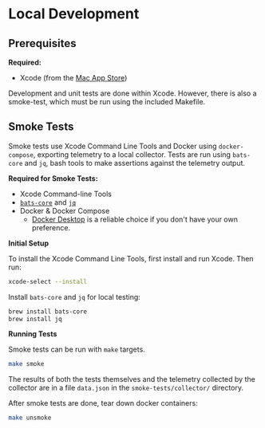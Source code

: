 # Local Development

## Prerequisites

**Required:**

- Xcode (from the [Mac App Store](https://apps.apple.com/us/app/xcode/id497799835))

Development and unit tests are done within Xcode. However, there is also a smoke-test, which must be run using the included Makefile.

## Smoke Tests

Smoke tests use Xcode Command Line Tools and Docker using `docker-compose`, exporting telemetry to a local collector.
Tests are run using `bats-core` and `jq`, bash tools to make assertions against the telemetry output.

**Required for Smoke Tests:**

- Xcode Command-line Tools
- [`bats-core`](https://bats-core.readthedocs.io/en/stable/) and [`jq`](https://jqlang.github.io/jq/)
- Docker & Docker Compose
  - [Docker Desktop](https://www.docker.com/products/docker-desktop/) is a reliable choice if you don't have your own preference.

**Initial Setup**

To install the Xcode Command Line Tools, first install and run Xcode. Then run:

```sh
xcode-select --install
```

Install `bats-core` and `jq` for local testing:

```sh
brew install bats-core
brew install jq
```

**Running Tests**

Smoke tests can be run with `make` targets.

```sh
make smoke
```

The results of both the tests themselves and the telemetry collected by the collector are in a file `data.json` in the `smoke-tests/collector/` directory.

After smoke tests are done, tear down docker containers:

```sh
make unsmoke
```
